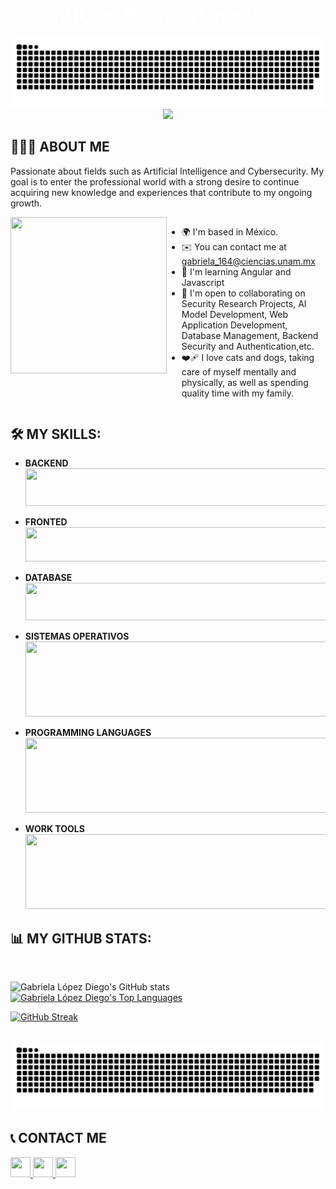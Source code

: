 <h1 align="center" style="color:#ffffff;">¡Hi, I'm Gabriela López! ✨ </h1>

<div align="center">
  <img src="https://raw.githubusercontent.com/Elanza-48/Elanza-48/main/resources/img/github-contribution-grid-snake.svg"/>
  <br>
  <img src="https://readme-typing-svg.demolab.com?font=Fira+Code&size=22&duration=3000&pause=200&color=F6C140&random=false&width=435&lines=Computer+Science+Student;At+Faculty+of+Science%2C+UNAM" width="450">
</div>

## 👩🏻‍💼 ABOUT ME 

 Passionate about fields such as Artificial Intelligence and Cybersecurity. My goal is to enter
the professional world with a strong desire to continue acquiring new knowledge and experiences that contribute to my ongoing growth.

<div style="display:flex; justify-content:space-between">

<br>
  
<img src="https://i.giphy.com/media/v1.Y2lkPTc5MGI3NjExa2Zxa3Bia2YwbjdmNWVteHVpZzd5OTNmcDZ6MWtqZWg2cjJ4OXV0dCZlcD12MV9pbnRlcm5hbF9naWZfYnlfaWQmY3Q9Zw/6ib6KPmkeAjDTxMxij/giphy.gif" width="250" height="250">

<br>
  
* 🌍  I'm based in México.
* ✉️  You can contact me at [gabriela\_164@ciencias.unam.mx](mailto:gabriela_164@ciencias.unam.mx)
* 🧠  I'm learning Angular and Javascript
* 🤝  I'm open to collaborating on Security Research Projects, AI Model Development, Web Application Development, Database Management, Backend Security and Authentication,etc.
* ❤️‍🩹 I love cats and dogs, taking care of myself mentally and physically, as well as spending quality time with my family. 
</div>





## 🛠️ MY SKILLS:

* **BACKEND**
  <img src="https://skillicons.dev/icons?i=django,flask,kotlin&theme=light" width="1000" height="60" />

* **FRONTED**
  <img src="https://skillicons.dev/icons?i=js,html,css,react,bootstrap&theme=dark" width="1000" height="55" />


* **DATABASE**
  <img src="https://skillicons.dev/icons?i=mysql,postgres&theme=light" width="1000" height="60" />

* **SISTEMAS OPERATIVOS**
  <img src="https://skillicons.dev/icons?i=windows,linux,ubuntu,kali,debian,powershell&theme=dark&perline=3" width="1000" height="120" />

* **PROGRAMMING LANGUAGES**
  <img src="https://skillicons.dev/icons?i=java,py,cpp,r,c,haskell&theme=dark&perline=3"  width="1000" height="120"/>
  


* **WORK TOOLS**
  <img src="https://skillicons.dev/icons?i=androidstudio,docker,latex,maven,vscode,git&theme=dark&perline=3" width="1000" height="120"/>


## 📊 MY GITHUB STATS:
<br/>

![Gabriela López Diego's GitHub stats](https://github-readme-stats.vercel.app/api?username=Gabriela164&show_icons=true&theme=radical) <a href="https://github.com/SubhamRaoniar28/github-readme-stats"><img alt="Gabriela López Diego's Top Languages" src="https://github-readme-stats.vercel.app/api/top-langs/?username=Gabriela164&langs_count=8&count_private=true&layout=compact&theme=react&hide_border=true&bg_color=0D1117" /></a>


[![GitHub Streak](https://github-readme-streak-stats.herokuapp.com?user=Gabriela164&theme=radical&hide_border=true&date_format=M%20j%5B%2C%20Y%5D)](https://git.io/streak-stats)

<br>


<div align="center">
  <img src="https://raw.githubusercontent.com/Elanza-48/Elanza-48/main/resources/img/github-contribution-grid-snake.svg"/>
</div>

## 📞 CONTACT ME
<p align="left"> <a href="https://discord.com/users/1141448079644561538" target="_blank" rel="noreferrer"> <picture> <source media="(prefers-color-scheme: dark)" srcset="https://raw.githubusercontent.com/danielcranney/readme-generator/main/public/icons/socials/discord-dark.svg" /> <source media="(prefers-color-scheme: light)" srcset="https://raw.githubusercontent.com/danielcranney/readme-generator/main/public/icons/socials/discord.svg" /> <img src="https://raw.githubusercontent.com/danielcranney/readme-generator/main/public/icons/socials/discord.svg" width="32" height="32" /> </picture> </a> <a href="https://www.github.com/Gabriela164" target="_blank" rel="noreferrer"> <picture> <source media="(prefers-color-scheme: dark)" srcset="https://raw.githubusercontent.com/danielcranney/readme-generator/main/public/icons/socials/github-dark.svg" /> <source media="(prefers-color-scheme: light)" srcset="https://raw.githubusercontent.com/danielcranney/readme-generator/main/public/icons/socials/github.svg" /> <img src="https://raw.githubusercontent.com/danielcranney/readme-generator/main/public/icons/socials/github.svg" width="32" height="32" /> </picture> </a> <a href="https://www.linkedin.com/in/gabriela-l%C3%B3pez-diego-8479aa316/" target="_blank" rel="noreferrer"> <picture> <source media="(prefers-color-scheme: dark)" srcset="https://raw.githubusercontent.com/danielcranney/readme-generator/main/public/icons/socials/linkedin-dark.svg" /> <source media="(prefers-color-scheme: light)" srcset="https://raw.githubusercontent.com/danielcranney/readme-generator/main/public/icons/socials/linkedin.svg" /> <img src="https://raw.githubusercontent.com/danielcranney/readme-generator/main/public/icons/socials/linkedin.svg" width="32" height="32" /> </picture> </a></p>
